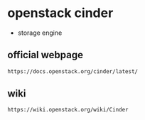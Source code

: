 # openstack cinder

- storage engine

## official webpage

```txt
https://docs.openstack.org/cinder/latest/
```

## wiki

```txt
https://wiki.openstack.org/wiki/Cinder
```
